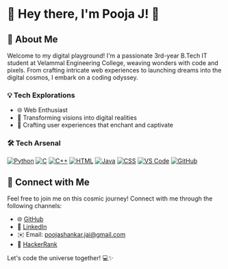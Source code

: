 # 👋 Hey there, I'm Pooja J! 🌟

## 🚀 About Me

Welcome to my digital playground! I'm a passionate 3rd-year B.Tech IT student at Velammal Engineering College, weaving wonders with code and pixels. From crafting intricate web experiences to launching dreams into the digital cosmos, I embark on a coding odyssey.

### 💡 Tech Explorations

- 🌐 Web Enthusiast
- 🚀 Transforming visions into digital realities
- 🎨 Crafting user experiences that enchant and captivate

### 🛠️ Tech Arsenal

[![Python](https://img.shields.io/badge/Python-3776AB?style=for-the-badge&logo=python&logoColor=white)](https://www.python.org/)
[![C](https://img.shields.io/badge/C-00599C?style=for-the-badge&logo=c&logoColor=white)](https://en.wikipedia.org/wiki/C_(programming_language))
[![C++](https://img.shields.io/badge/C++-00599C?style=for-the-badge&logo=cplusplus&logoColor=white)](https://en.wikipedia.org/wiki/C%2B%2B)
[![HTML](https://img.shields.io/badge/HTML-E34F26?style=for-the-badge&logo=html5&logoColor=white)](https://developer.mozilla.org/en-US/docs/Web/HTML)
[![Java](https://img.shields.io/badge/Java-ED8B00?style=for-the-badge&logo=java&logoColor=white)](https://www.java.com/)
[![CSS](https://img.shields.io/badge/CSS-1572B6?style=for-the-badge&logo=css3&logoColor=white)](https://developer.mozilla.org/en-US/docs/Web/CSS)
[![VS Code](https://img.shields.io/badge/VS_Code-007ACC?style=for-the-badge&logo=visual-studio-code&logoColor=white)](https://code.visualstudio.com/)
[![GitHub](https://img.shields.io/badge/GitHub-181717?style=for-the-badge&logo=github&logoColor=white)](https://github.com/)

## 🌌 Connect with Me

Feel free to join me on this cosmic journey! Connect with me through the following channels:

- 🌐 [GitHub](https://github.com/poojashankar03)
- 🔗 [LinkedIn](www.linkedin.com/in/pooja-jaishankar)
- ✉️ Email: poojashankar.jai@gmail.com
- 🌟 [HackerRank](https://www.hackerrank.com/poojajaishankar3)

Let's code the universe together! 💻✨
